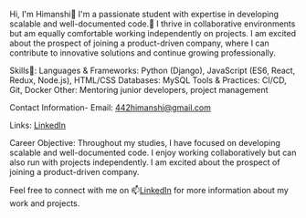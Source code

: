 Hi, I'm Himanshi👋
I'm a passionate student with expertise in developing scalable 
and well-documented code.👀 I thrive in collaborative environments but 
am equally comfortable working independently on projects. I am excited about 
the prospect of joining a product-driven company, where I can 
contribute to innovative solutions and continue growing professionally.

Skills🌱:
Languages & Frameworks: Python (Django), JavaScript (ES6, React, Redux, Node.js), HTML/CSS
Databases: MySQL
Tools & Practices: CI/CD, Git, Docker
Other: Mentoring junior developers, project management

Contact Information-
Email: 442himanshi@gmail.com

Links:
 [LinkedIn](https://www.linkedin.com/in/442-himanshi/)

 Career Objective:
Throughout my studies, I have focused on developing scalable and well-documented code. I enjoy
working collaboratively but can also run with projects independently. I am excited about the
prospect of joining a product-driven company.

Feel free to connect with me on 📫[LinkedIn](https://www.linkedin.com/in/442-himanshi/) for more
information about my work and projects.
